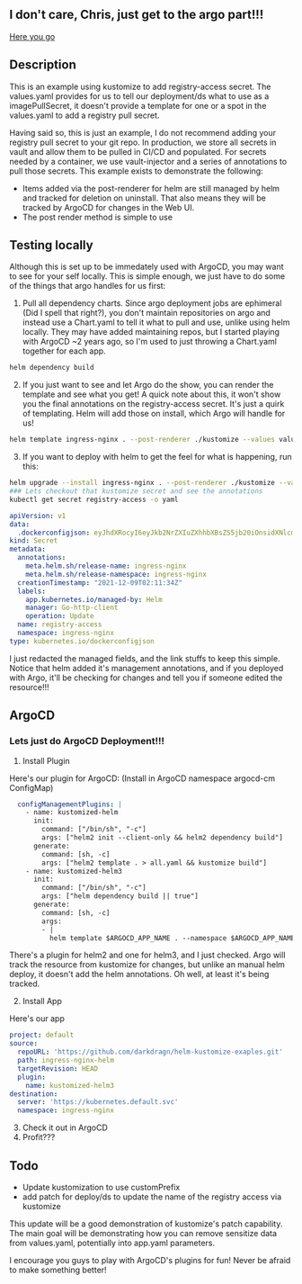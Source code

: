 
## I don't care, Chris, just get to the argo part!!!

[Here you go](#argocd)

## Description

This is an example using kustomize to add registry-access secret. The
values.yaml provides for us to tell our deployment/ds what to use as a
imagePullSecret, it doesn't provide a template for one or a spot in the
values.yaml to add a registry pull secret.

Having said so, this is just an example, I do not recommend adding your
registry pull secret to your git repo. In production, we store all secrets in
vault and allow them to be pulled in CI/CD and populated. For secrets needed by
a container, we use vault-injector and a series of annotations to pull those
secrets. This example exists to demonstrate the following:

- Items added via the post-renderer for helm are still managed by helm and
  tracked for deletion on uninstall. That also means they will be tracked by
  ArgoCD for changes in the Web UI.
- The post render method is simple to use


## Testing locally

Although this is set up to be immedately used with ArgoCD, you may want to see
for your self locally. This is simple enough, we just have to do some of the
things that argo handles for us first:

1. Pull all dependency charts. Since argo deployment jobs are ephimeral (Did I
spell that right?), you don't maintain repositories on argo and instead use a
Chart.yaml to tell it what to pull and use, unlike using helm locally. They may
have added maintaining repos, but I started playing with ArgoCD ~2 years ago,
so I'm used to just throwing a Chart.yaml together for each app.

```bash
helm dependency build
```

2. If you just want to see and let Argo do the show, you can render the
template and see what you get! A quick note about this, it won't show you the
final annotations on the registry-access secret. It's just a quirk of
templating. Helm will add those on install, which Argo will handle for us!

```bash
helm template ingress-nginx . --post-renderer ./kustomize --values values.yaml | less
```

3. If you want to deploy with helm to get the feel for what is happening, run
this:

```bash
helm upgrade --install ingress-nginx . --post-renderer ./kustomize --values values.yaml
### Lets checkout that kustomize secret and see the annotations
kubectl get secret registry-access -o yaml
```

```yaml
apiVersion: v1
data:
  .dockerconfigjson: eyJhdXRocyI6eyJkb2NrZXIuZXhhbXBsZS5jb20iOnsidXNlcm5hbWUiOiJsb2NhbC1kb2NrZXItdXNlciIsInBhc3N3b3JkIjoiU3VwZXJTZWNyZXRQYXNzd29yZCJ9fX0K
kind: Secret
metadata:
  annotations:
    meta.helm.sh/release-name: ingress-nginx
    meta.helm.sh/release-namespace: ingress-nginx
  creationTimestamp: "2021-12-09T02:11:34Z"
  labels:
    app.kubernetes.io/managed-by: Helm
    manager: Go-http-client
    operation: Update
  name: registry-access
  namespace: ingress-nginx
type: kubernetes.io/dockerconfigjson
```

I just redacted the managed fields, and the link stuffs to keep this simple.
Notice that helm added it's management annotations, and if you deployed with
Argo, it'll be checking for changes and tell you if someone edited the
resource!!!


## ArgoCD
### Lets just do ArgoCD Deployment!!!

1. Install Plugin

Here's our plugin for ArgoCD: (Install in ArgoCD namespace argocd-cm ConfigMap)
```yaml
  configManagementPlugins: |
    - name: kustomized-helm
      init:
        command: ["/bin/sh", "-c"]
        args: ["helm2 init --client-only && helm2 dependency build"]
      generate:
        command: [sh, -c]
        args: ["helm2 template . > all.yaml && kustomize build"]
    - name: kustomized-helm3
      init:
        command: ["/bin/sh", "-c"]
        args: ["helm dependency build || true"]
      generate:
        command: [sh, -c]
        args:
        - |
          helm template $ARGOCD_APP_NAME . --namespace $ARGOCD_APP_NAMESPACE > all.yaml && sed -e "s/custom-prefix/$ARGOCD_APP_NAME/g" -i kustomization.yaml && kustomize build
```

There's a plugin for helm2 and one for helm3, and I just checked. Argo will
track the resource from kustomize for changes, but unlike an manual helm
deploy, it doesn't add the helm annotations. Oh well, at least it's being
tracked. 

2. Install App


Here's our app
```yaml
project: default
source:
  repoURL: 'https://github.com/darkdragn/helm-kustomize-exaples.git'
  path: ingress-nginx-helm
  targetRevision: HEAD
  plugin:
    name: kustomized-helm3
destination:
  server: 'https://kubernetes.default.svc'
  namespace: ingress-nginx
```

3. Check it out in ArgoCD
4. Profit???

## Todo

- Update kustomization to use customPrefix
- add patch for deploy/ds to update the name of the registry access via
  kustomize

This update will be a good demonstration of kustomize's patch capability. The
main goal will be demonstrating how you can remove sensitize data from
values.yaml, potentially into app.yaml parameters. 

I encourage you guys to play with ArgoCD's plugins for fun! Never be afraid to
make something better!
